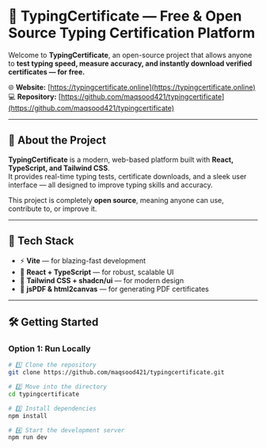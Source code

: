 # 🧠 TypingCertificate — Free & Open Source Typing Certification Platform  

Welcome to **TypingCertificate**, an open-source project that allows anyone to **test typing speed, measure accuracy, and instantly download verified certificates — for free.**  

🌐 **Website:** [https://typingcertificate.online](https://typingcertificate.online)  
💻 **Repository:** [https://github.com/maqsood421/typingcertificate](https://github.com/maqsood421/typingcertificate)  

---

## 📘 About the Project  

**TypingCertificate** is a modern, web-based platform built with **React, TypeScript, and Tailwind CSS**.  
It provides real-time typing tests, certificate downloads, and a sleek user interface — all designed to improve typing skills and accuracy.  

This project is completely **open source**, meaning anyone can use, contribute to, or improve it.  

---

## 🧩 Tech Stack  

- ⚡ **Vite** — for blazing-fast development  
- 💙 **React + TypeScript** — for robust, scalable UI  
- 🎨 **Tailwind CSS + shadcn/ui** — for modern design  
- 🧾 **jsPDF & html2canvas** — for generating PDF certificates  

---

## 🛠️ Getting Started  

### **Option 1: Run Locally**

```bash
# 1️⃣ Clone the repository
git clone https://github.com/maqsood421/typingcertificate.git

# 2️⃣ Move into the directory
cd typingcertificate

# 3️⃣ Install dependencies
npm install

# 4️⃣ Start the development server
npm run dev
